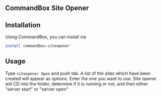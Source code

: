 ## CommandBox Site Opener

## Installation

Using CommandBox, you can install via

```bash
install commandbox-siteopener`
```

## Usage

Type `siteopener Open` and push tab. A list of the sites which have been created will appear as options. Enter the one you want to use. Site opener will CD into the folder, determine if it is running or not, and then either "server start" or "server open"
